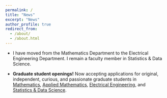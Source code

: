 ```yaml
---
permalink: /
title: "News"
excerpt: "News"
author_profile: true
redirect_from: 
  - /about/
  - /about.html
---
```


- I have moved from the Mathematics Department to the Electrical Engineering Department. I remain a faculty member in Statistics & Data Science.

- __Graduate student openings!__ Now accepting applications for original, independent, curious, and passionate graduate students in [Mathematics](https://math.yale.edu/graduate-programs), [Applied Mathematics](https://applied.math.yale.edu/graduate-program/admissions), [Electrical Engineering](https://seas.yale.edu/departments/electrical-engineering), and [Statistics & Data Science](https://statistics.yale.edu/academics/phd-program).




